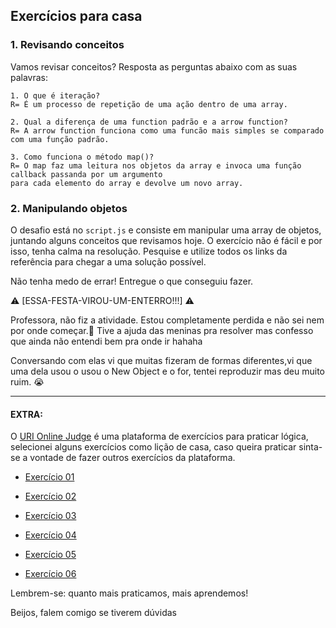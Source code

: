 ## Exercícios para casa 

### 1. Revisando conceitos

Vamos revisar conceitos? Resposta as perguntas abaixo com as suas palavras: 

```
1. O que é iteração?
R= É um processo de repetição de uma ação dentro de uma array.

2. Qual a diferença de uma function padrão e a arrow function?
R= A arrow function funciona como uma funcão mais simples se comparado com uma função padrão. 

3. Como funciona o método map()? 
R= O map faz uma leitura nos objetos da array e invoca uma função callback passanda por um argumento
para cada elemento do array e devolve um novo array.

```

### 2. Manipulando objetos 
O desafio está no `script.js` e consiste em manipular uma array de objetos, juntando alguns conceitos que revisamos hoje. O exercício não é fácil e por isso, tenha calma na resolução. Pesquise e utilize todos os links da referência para chegar a uma solução possível. 

Não tenha medo de errar! Entregue o que conseguiu fazer.

⚠ [ESSA-FESTA-VIROU-UM-ENTERRO!!!] ⚠

Professora, não fiz a atividade. Estou completamente perdida e não sei nem por onde começar.🤡
Tive a ajuda das meninas pra resolver mas confesso que ainda não entendi bem pra onde ir hahaha

Conversando com elas vi que muitas fizeram de formas diferentes,vi que uma dela usou o usou o New Object
e o for, tentei reproduzir mas deu muito ruim. 😭


----

#### EXTRA: 

O [URI Online Judge](https://www.urionlinejudge.com.br/judge/pt/login) é uma plataforma de exercícios para praticar lógica, selecionei alguns exercícios como lição de casa, caso queira praticar sinta-se a vontade de fazer outros exercícios da plataforma.


- [Exercício 01](https://www.urionlinejudge.com.br/judge/pt/problems/view/1038) 

- [Exercício 02](https://www.urionlinejudge.com.br/judge/pt/problems/view/1049)

- [Exercício 03](https://www.urionlinejudge.com.br/judge/pt/problems/view/1066)

- [Exercício 04](https://www.urionlinejudge.com.br/judge/pt/problems/view/1134)

- [Exercício 05](https://www.urionlinejudge.com.br/judge/pt/problems/view/1114)

- [Exercício 06](https://www.urionlinejudge.com.br/judge/pt/problems/view/1009)


Lembrem-se: quanto mais praticamos, mais aprendemos!

Beijos, falem comigo se tiverem dúvidas
